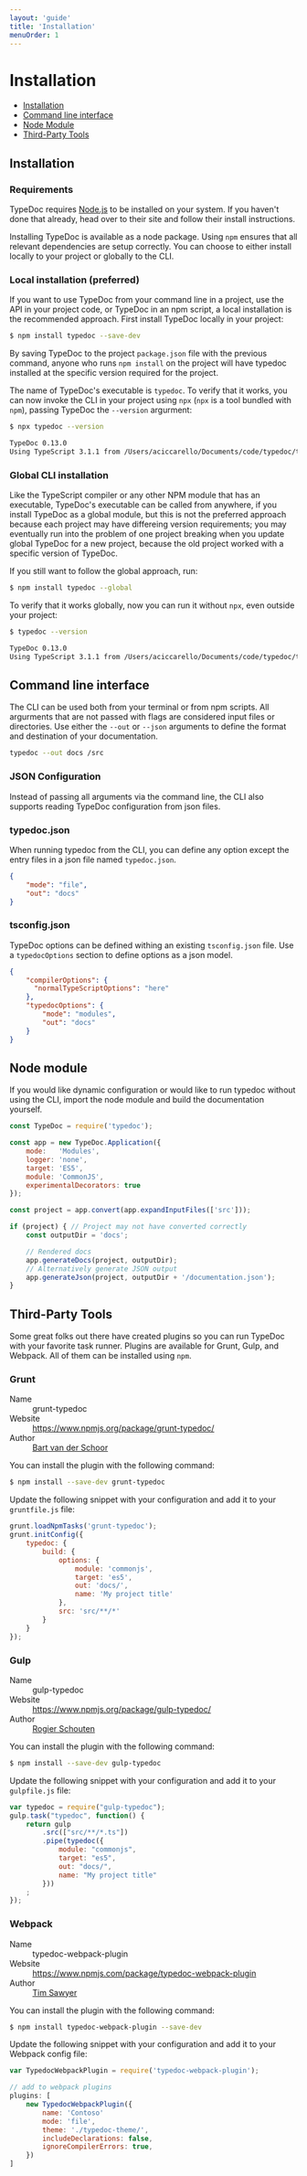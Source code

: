 ```yaml
---
layout: 'guide'
title: 'Installation'
menuOrder: 1
---
```


# Installation

<ul class="toc">
<li><a href="#installation">Installation</a></li>
<li><a href="#command-line-interface">Command line interface</a></li>
<li><a href="#node-module">Node Module</a></li>
<li><a href="#third-party-tools">Third-Party Tools</a></li>
</ul>

## Installation

### Requirements

TypeDoc requires [Node.js](http://nodejs.org/) to be installed on your system. If you haven't done that already, head
over to their site and follow their install instructions.

Installing TypeDoc is available as a node package. Using ``npm`` ensures that all relevant
dependencies are setup correctly. You can choose to either install locally to your project or
globally to the CLI.

### Local installation (preferred)

If you want to use TypeDoc from your command line in a project, use the API in your project code, or TypeDoc in an npm script, a local installation is the recommended approach. First install TypeDoc locally in your project:

```bash
$ npm install typedoc --save-dev
```

By saving TypeDoc to the project `package.json` file with the previous command,
anyone who runs `npm install` on the project will have typedoc installed at the specific version required for the project.

The name of TypeDoc's executable is ``typedoc``. To verify that it works, you can now invoke the CLI in your project using `npx` (`npx` is a tool bundled with `npm`), passing TypeDoc the ``--version`` argurment:

```bash
$ npx typedoc --version

TypeDoc 0.13.0
Using TypeScript 3.1.1 from /Users/aciccarello/Documents/code/typedoc/typedoc/node_modules/typescript/lib
```

### Global CLI installation

Like the TypeScript compiler or any other NPM module that has an executable, TypeDoc's executable can be called from anywhere, if you
install TypeDoc as a global module, but this is not the preferred approach because each project may have differeing version requirements; you may eventually run into the problem
of one project breaking when you update global TypeDoc for a new project, because the old project worked with a specific version of TypeDoc.

If you still want to follow the global approach, run:

```bash
$ npm install typedoc --global
```

To verify that it works globally, now you can run it without `npx`, even outside your project:

```bash
$ typedoc --version

TypeDoc 0.13.0
Using TypeScript 3.1.1 from /Users/aciccarello/Documents/code/typedoc/typedoc/node_modules/typescript/lib
```

## Command line interface
The CLI can be used both from your terminal or from npm scripts. All argurments that are not passed
with flags are considered input files or directories. Use either the ``--out`` or ``--json``
arguments to define the format and destination of your documentation.

```bash
typedoc --out docs /src
```

### JSON Configuration
Instead of passing all arguments via the command line, the CLI also supports reading TypeDoc configuration from json files.

### typedoc.json
When running typedoc from the CLI, you can define any option except the entry files in a json file named `typedoc.json`.

```json
{
    "mode": "file",
    "out": "docs"
}
```

### tsconfig.json
TypeDoc options can be defined withing an existing `tsconfig.json` file. Use a `typedocOptions` section to define
options as a json model.
```json
{
    "compilerOptions": {
      "normalTypeScriptOptions": "here"
    },
    "typedocOptions": {
        "mode": "modules",
        "out": "docs"
    }
}
```

## Node module
If you would like dynamic configuration or would like to run typedoc without using the CLI, import
the node module and build the documentation yourself.
```javascript
const TypeDoc = require('typedoc');

const app = new TypeDoc.Application({
    mode:   'Modules',
    logger: 'none',
    target: 'ES5',
    module: 'CommonJS',
    experimentalDecorators: true
});

const project = app.convert(app.expandInputFiles(['src']));

if (project) { // Project may not have converted correctly
    const outputDir = 'docs';

    // Rendered docs
    app.generateDocs(project, outputDir);
    // Alternatively generate JSON output
    app.generateJson(project, outputDir + '/documentation.json');
}
```

## Third-Party Tools

Some great folks out there have created plugins so you can run TypeDoc with your favorite task runner.
Plugins are available for Grunt, Gulp, and Webpack. All of them can be installed using ``npm``.


### Grunt

<dl class="specs">
    <dt>Name</dt><dd>grunt-typedoc</dd>
    <dt>Website</dt><dd><a href="https://www.npmjs.org/package/grunt-typedoc/">https://www.npmjs.org/package/grunt-typedoc/</a></dd>
    <dt>Author</dt><dd><a href="https://github.com/Bartvds">Bart van der Schoor</a></dd>
</dl>

You can install the plugin with the following command:

```bash
$ npm install --save-dev grunt-typedoc
```

Update the following snippet with your configuration and add it to your ``gruntfile.js`` file:

```js
grunt.loadNpmTasks('grunt-typedoc');
grunt.initConfig({
    typedoc: {
        build: {
            options: {
                module: 'commonjs',
                target: 'es5',
                out: 'docs/',
                name: 'My project title'
            },
            src: 'src/**/*'
        }
    }
});
```


### Gulp

<dl class="specs">
    <dt>Name</dt><dd>gulp-typedoc</dd>
    <dt>Website</dt><dd><a href="https://www.npmjs.org/package/gulp-typedoc/">https://www.npmjs.org/package/gulp-typedoc/</a></dd>
    <dt>Author</dt><dd><a href="https://github.com/rogierschouten">Rogier Schouten</a></dd>
</dl>

You can install the plugin with the following command:

```bash
$ npm install --save-dev gulp-typedoc
```

Update the following snippet with your configuration and add it to your ``gulpfile.js`` file:

```js
var typedoc = require("gulp-typedoc");
gulp.task("typedoc", function() {
    return gulp
        .src(["src/**/*.ts"])
        .pipe(typedoc({
            module: "commonjs",
            target: "es5",
            out: "docs/",
            name: "My project title"
        }))
    ;
});
```

### Webpack

<dl class="specs">
    <dt>Name</dt><dd>typedoc-webpack-plugin</dd>
    <dt>Website</dt><dd><a href="https://www.npmjs.com/package/typedoc-webpack-plugin">https://www.npmjs.com/package/typedoc-webpack-plugin</a></dd>
    <dt>Author</dt><dd><a href="https://github.com/timsawyer">Tim Sawyer</a></dd>
</dl>

You can install the plugin with the following command:

```bash
$ npm install typedoc-webpack-plugin --save-dev
```

Update the following snippet with your configuration and add it to your Webpack config file:

```js
var TypedocWebpackPlugin = require('typedoc-webpack-plugin');

// add to webpack plugins
plugins: [
    new TypedocWebpackPlugin({
        name: 'Contoso'
        mode: 'file',
        theme: './typedoc-theme/',
        includeDeclarations: false,
        ignoreCompilerErrors: true,
    })
]
```
